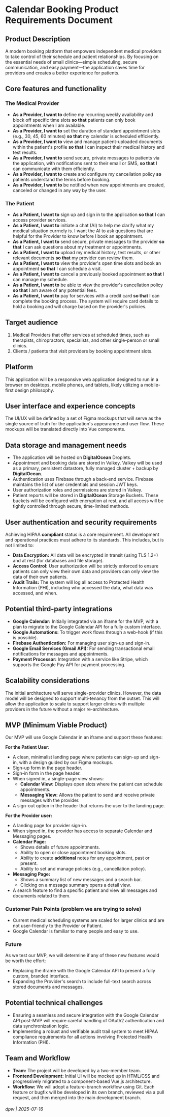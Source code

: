# Calendar Booking Product Requirements Document

## Product Description

A modern booking platform that empowers independent medical providers to take control of their schedule and patient relationships. 
By focusing on the essential needs of small clinics—simple scheduling, secure communication, and easy payment—the application saves time for providers and creates a better experience for patients.

## Core features and functionality

### The Medical Provider

* **As a Provider, I want to** define my recurring weekly availability and block off specific time slots **so that** patients can only book appointments when I am available.
* **As a Provider, I want to** set the duration of standard appointment slots (e.g., 30, 45, 60 minutes) **so that** my calendar is scheduled efficiently.
* **As a Provider, I want to** view and manage patient-uploaded documents within the patient's profile **so that** I can inspect their medical history and test results.
* **As a Provider, I want to** send secure, private messages to patients via the application, with notifications sent to their email or SMS, **so that** I can communicate with them efficiently.
* **As a Provider, I want to** create and configure my cancellation policy **so** patients understand the terms before booking.
* **As a Provider, I want to** be notified when new appointments are created, canceled or changed in any way by the user.

### The Patient

* **As a Patient, I want to** sign up and sign in to the application **so that** I can access provider services.
* **As a Patient, I want to** initiate a chat (AI) to help me clarify what my medical situation currnely is. I want the AI to ask questions that are helpful for the Provider to know before I book an appointment.
* **As a Patient, I want to** send secure, private messages to the provider **so that** I can ask questions about my treatment or appointments.
* **As a Patient, I want to** upload my medical history, test results, or other relevant documents **so that** my provider can review them.
* **As a Patient, I want to** view the provider's open time slots and book an appointment **so that** I can schedule a visit.
* **As a Patient, I want to** cancel a previously booked appointment **so that** I can manage my schedule.
* **As a Patient, I want to** be able to view the provider's cancellation policy **so that** I am aware of any potential fees.
* **As a Patient, I want to** pay for services with a credit card **so that** I can complete the booking process. The system will require card details to hold a booking and will charge based on the provider's policies.

## Target audience

1.  Medical Providers that offer services at scheduled times, such as therapists, chiropractors, specialists, and other single-person or small clinics.
2.  Clients / patients that visit providers by booking appointment slots.

## Platform

This application will be a responsive web application designed to run in a browser on desktops, mobile phones, and tablets, likely utilizing a mobile-first design philosophy.

## User interface and experience concepts

The UI/UX will be defined by a set of Figma mockups that will serve as the single source of truth for the application's appearance and user flow. These mockups will be translated directly into Vue components.

## Data storage and management needs

* The application will be hosted on **DigitalOcean** Droplets.
* Appointment and booking data are stored in Valkey. Valkey will be used as a primary, persistent datastore, fully managed cluster + backup by **DigitalOcean**.
* Authentication uses Firebase through a back-end service. Firebase maintains the list of user credentials and session JWT keys.
* User authorization roles and permissions are stored in Valkey.
* Patient reports will be stored in **DigitalOcean** Storage Buckets. These buckets will be configured with encryption at rest, and all access will be tightly controlled through secure, time-limited methods.

## User authentication and security requirements

Achieving HIPAA **compliant** status is a core requirement. All development and operational practices must adhere to its standards. This includes, but is not limited to:

* **Data Encryption:** All data will be encrypted in transit (using TLS 1.2+) and at rest (for databases and file storage).
* **Access Control:** User authorization will be strictly enforced to ensure patients can only view their own data and providers can only view the data of their own patients.
* **Audit Trails:** The system will log all access to Protected Health Information (PHI), including who accessed the data, what data was accessed, and when.

## Potential third-party integrations

* **Google Calendar:** Initially integrated via an iframe for the MVP, with a plan to migrate to the Google Calendar API for a fully custom interface.
* **Google Automations:** To trigger work flows through a web-hook (if this is possible).
* **Firebase Authentication:** For managing user sign-up and sign-in.
* **Google Email Services (Gmail API):** For sending transactional email notifications for messages and appointments.
* **Payment Processor:** Integration with a service like Stripe, which supports the Google Pay API for payment processing.

## Scalability considerations

The initial architecture will serve single-provider clinics. However, the data model will be designed to support multi-tenancy from the outset. This will allow the application to scale to support larger clinics with multiple providers in the future without a major re-architecture.

## MVP (Minimum Viable Product)

Our MVP will use Google Calendar in an iframe and support these features:

**For the Patient User:**

* A clean, minimalist landing page where patients can sign-up and sign-in, with a design guided by our Figma mockups.
* Sign-up form in the page header.
* Sign-in form in the page header.
* When signed in, a single-page view shows:
    * **Calendar View:** Displays open slots where the patient can schedule appointments.
    * **Messaging View:** Allows the patient to send and receive private messages with the provider.
* A sign-out option in the header that returns the user to the landing page.

**For the Provider user:**

* A landing page for provider sign-in.
* When signed in, the provider has access to separate Calendar and Messaging pages.
* **Calendar Page:**
    * Shows details of future appointments.
    * Ability to open or close appointment booking slots.
    * Ability to create **additional** notes for any appointment, past or present.
    * Ability to set and manage policies (e.g., cancellation policy).
* **Messaging Page:**
    * Shows a summary list of new messages and a search bar.
    * Clicking on a message summary opens a detail view.
* A search feature to find a specific patient and view all messages and documents related to them.

### Customer Pain Points (problem we are trying to solve)

* Current medical scheduling systems are scaled for larger clinics and are not user-friendly to the Provider or Patient.
* Google Calendar is familiar to many people and easy to use.

### Future

As we test our MVP, we will determine if any of these new features would be worth the effort:

* Replacing the iframe with the Google Calendar API to present a fully custom, branded interface.
* Expanding the Provider's search to include full-text search across stored documents and messages.

## Potential technical challenges

* Ensuring a seamless and secure integration with the Google Calendar API post-MVP will require careful handling of OAuth2 authentication and data synchronization logic.
* Implementing a robust and verifiable audit trail system to meet HIPAA compliance requirements for all actions involving Protected Health Information (PHI).

## Team and Workflow

* **Team:** The project will be developed by a two-member team.
* **Frontend Development:** Initial UI will be mocked up in HTML/CSS and progressively migrated to a component-based Vue.js architecture.
* **Workflow:** We will adopt a feature-branch workflow using Git. Each feature or bugfix will be developed in its own branch, reviewed via a pull request, and then merged into the main development branch.

###### dpw | 2025-07-16
